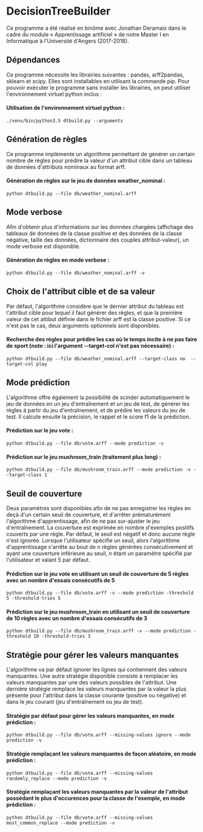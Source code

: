 # DecisionTreeBuilder

Ce programme a été réalisé en binôme avec Jonathan Deramaix dans le cadre du module « Apprentissage artificiel » de notre Master I en Informatique à l'Université d'Angers (2017-2018).

## Dépendances
Ce programme nécessite les librairies suivantes : pandas, arff2pandas, sklearn et scipy. Elles sont installables en utilisant la commande pip. Pour pouvoir exécuter le programme sans installer les librairies, on peut utiliser l'environnement virtuel python inclus :

#### Utilisation de l'environnement virtuel python :
```shell
./venv/bin/python3.5 dtbuild.py --arguments
```

## Génération de règles

Ce programme implémente un algorithme permettant de générer un certain nombre de règles pour prédire la valeur d'un attribut cible dans un tableau de données d'attributs nominaux au format arff.

#### Génération de règles sur le jeu de données weather_nominal :
```shell
python dtbuild.py --file db/weather_nominal.arff
```

## Mode verbose

Afin d'obtenir plus d'informations sur les données chargées (affichage des tableaux de données de la classe positive et des données de la classe négative, taille des données, dictionnaire des couples attribut-valeur), un mode verbose est disponible.

#### Génération de règles en mode verbose :
```shell
python dtbuild.py --file db/weather_nominal.arff -v
```


## Choix de l'attribut cible et de sa valeur

Par défaut, l'algorithme considère que le dernier attribut du tableau est l'attribut cible pour lequel il faut générer des règles, et que la première valeur de cet attibut définie dans le fichier arff est la classe positive. Si ce n'est pas le cas, deux arguments optionnels sont disponibles.

#### Recherche des règles pour prédire les cas où le temps incite à ne pas faire de sport (note : ici l'argument --target-col n'est pas nécessaire) :
```shell
python dtbuild.py --file db/weather_nominal.arff --target-class no  --target-col play
```

## Mode prédiction

L'algorithme offre également la possibilité de scinder automatiquement le jeu de données en un jeu d'entraînement et un jeu de test, de générer les règles à partir du jeu d'entraînement, et de prédire les valeurs du jeu de test. Il calcule ensuite la précision, le rappel et le score f1 de la prédiction.

#### Prédiction sur le jeu vote :
```shell
python dtbuild.py --file db/vote.arff --mode prediction -v
```

#### Prédiction sur le jeu mushroom_train (traitement plus long) :
```shell
python dtbuild.py --file db/mushroom_train.arff --mode prediction -v --target-class 1
```

## Seuil de couverture

Deux paramètres sont disponibles afin de ne pas enregistrer les règles en deçà d'un certain seuil de couverture, et d'arrêter prématurément l'algorithme d'apprentissage, afin de ne pas sur-ajuster le jeu d'entraînement. La couverture est exprimée en nombre d'exemples positifs couverts par une règle. Par défaut, le seuil est négatif et donc aucune règle n'est ignorée. Lorsque l'utilisateur spécifie un seuil, alors l'algorithme d'apprentissage s'arrête au bout de _n_ règles générées consécutivement et ayant une couverture inférieure au seuil, _n_ étant un paramètre spécifié par l'utilisateur et valant 5 par défaut. 

#### Prédiction sur le jeu vote en utilisant un seuil de couverture de 5 règles avec un nombre d'essais consécutifs de 5
```shell
python dtbuild.py --file db/vote.arff -v --mode prediction -threshold 5 -threshold-tries 5
```

#### Prédiction sur le jeu mushroom_train en utilisant un seuil de couverture de 10 règles avec un nombre d'essais consécutifs de 3
```shell
python dtbuild.py --file db/mushroom_train.arff -v --mode prediction -threshold 10 -threshold-tries 3
```

## Stratégie pour gérer les valeurs manquantes

L'algorithme va par défaut ignorer les lignes qui contiennent des valeurs manquantes. Une autre stratégie disponible consiste à remplacer les valeurs manquantes par une des valeurs possibles de l'attribut. Une dernière stratégie remplace les valeurs manquantes par la valeur la plus présente pour l'attribut dans la classe courante (positive ou négative) et dans le jeu courant (jeu d'entraînement ou jeu de test).

#### Stratégie par défaut pour gérer les valeurs manquantes, en mode prédiction :
```shell
python dtbuild.py --file db/vote.arff --missing-values ignore --mode prediction -v
```

#### Stratégie remplaçant les valeurs manquantes de façon aléatoire, en mode prédiction :
```shell
python dtbuild.py --file db/vote.arff --missing-values randomly_replace --mode prediction -v
```

#### Stratégie remplaçant les valeurs manquantes par la valeur de l'attribut possédant le plus d'occurences pour la classe de l'exemple, en mode prédiction :
```shell
python dtbuild.py --file db/vote.arff --missing-values most_common_replace --mode prediction -v
```


